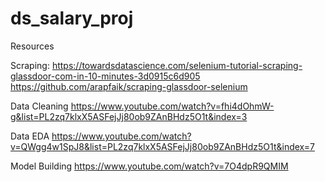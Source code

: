 # ds_salary_proj

Resources

Scraping: 
https://towardsdatascience.com/selenium-tutorial-scraping-glassdoor-com-in-10-minutes-3d0915c6d905
https://github.com/arapfaik/scraping-glassdoor-selenium

Data Cleaning
https://www.youtube.com/watch?v=fhi4dOhmW-g&list=PL2zq7klxX5ASFejJj80ob9ZAnBHdz5O1t&index=3

Data EDA
https://www.youtube.com/watch?v=QWgg4w1SpJ8&list=PL2zq7klxX5ASFejJj80ob9ZAnBHdz5O1t&index=7

Model Building
https://www.youtube.com/watch?v=7O4dpR9QMIM
